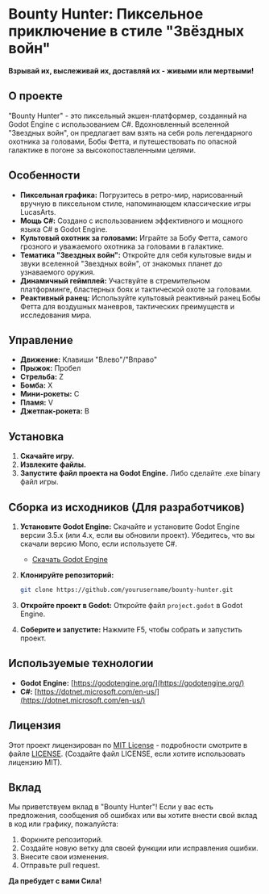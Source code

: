 # Bounty Hunter: Пиксельное приключение в стиле "Звёздных войн"


**Взрывай их, выслеживай их, доставляй их - живыми или мертвыми!**

## О проекте

"Bounty Hunter" - это пиксельный экшен-платформер, созданный на Godot Engine с использованием C#. Вдохновленный вселенной "Звездных войн", он предлагает вам взять на себя роль легендарного охотника за головами, Бобы Фетта, и путешествовать по опасной галактике в погоне за высокопоставленными целями.

## Особенности

*   **Пиксельная графика:** Погрузитесь в ретро-мир, нарисованный вручную в пиксельном стиле, напоминающем классические игры LucasArts.
*   **Мощь C#:** Создано с использованием эффективного и мощного языка C# в Godot Engine.
*   **Культовый охотник за головами:** Играйте за Бобу Фетта, самого грозного и уважаемого охотника за головами в галактике.
*   **Тематика "Звездных войн":** Откройте для себя культовые виды и звуки вселенной "Звездных войн", от знакомых планет до узнаваемого оружия.
*   **Динамичный геймплей:** Участвуйте в стремительном платформинге, бластерных боях и тактической охоте за головами.
*   **Реактивный ранец:** Используйте культовый реактивный ранец Бобы Фетта для воздушных маневров, тактических преимуществ и исследования мира.

## Управление

*   **Движение:** Клавиши "Влево"/"Вправо"
*   **Прыжок:** Пробел
*   **Стрельба:** Z
*   **Бомба:** X
*   **Мини-рокеты:** C
*   **Пламя:** V
*   **Джетпак-рокета:** B

## Установка

1.  **Скачайте игру.** 
2.  **Извлеките файлы.** 
3.  **Запустите файл проекта на Godot Engine.** Либо сделайте .exe binary файл игры.

## Сборка из исходников (Для разработчиков)

1.  **Установите Godot Engine:** Скачайте и установите Godot Engine версии 3.5.x (или 4.x, если вы обновили проект). Убедитесь, что вы скачали версию Mono, если используете C#.
    *   [Скачать Godot Engine](https://godotengine.org/download/)
2.  **Клонируйте репозиторий:**

    ```bash
    git clone https://github.com/yourusername/bounty-hunter.git
    ```

3.  **Откройте проект в Godot:** Откройте файл `project.godot` в Godot Engine.
4.  **Соберите и запустите:** Нажмите F5, чтобы собрать и запустить проект.

## Используемые технологии

*   **Godot Engine:** [https://godotengine.org/](https://godotengine.org/)
*   **C#:** [https://dotnet.microsoft.com/en-us/](https://dotnet.microsoft.com/en-us/)

## Лицензия

Этот проект лицензирован по [MIT License](LICENSE) - подробности смотрите в файле [LICENSE](LICENSE). (Создайте файл LICENSE, если хотите использовать лицензию MIT).

## Вклад

Мы приветствуем вклад в "Bounty Hunter"! Если у вас есть предложения, сообщения об ошибках или вы хотите внести свой вклад в код или графику, пожалуйста:

1.  Форкните репозиторий.
2.  Создайте новую ветку для своей функции или исправления ошибки.
3.  Внесите свои изменения.
4.  Отправьте pull request.

**Да пребудет с вами Сила!**
